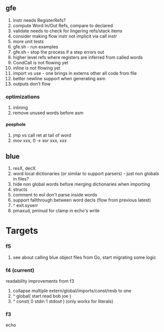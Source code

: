 ## gfe

1. Instr needs RegisterRefs?
1. compute Word In/Out Refs, compare to declared
1. validate needs to check for lingering refs/stack items
1. consider making flow instr not implicit via call instr
1. more unit tests
1. gfe.sh - run examples
1. gfe.sh - stop the process if a step errors out
1. higher level refs where registers are inferred from called words
1. CondCall is not flowing yet
1. inline is not flowing yet
1. import vs use - one brings in externs other all code from file
1. better newline support when generating asm
1. outputs don't flow

### optimizations

1. inlining
1. remove unused words before asm

#### peephole

1. jmp vs call ret at tail of word
1. mov xxx, 0 -> xor xxx, xxx

## blue

1. resX, decX
1. word local dictionaries (or similar to support parsers) - just non globals in files?
1. hide non global words before merging dictionaries when importing
1. structs
1. comment to eol don't parse inside words
1. support fallthrough between word decls (flow from previous latest)
1. ^ exit.syserr
1. pmaxud, pminud for clamp in echo's write

# Targets

### f5

1. see about calling blue object files from Go, start migrating some logic

### f4 (current)

readability improvements from f3

1. collapse multiple extern/global/imports/const/resb to one 
1. ^ global( start read bob joe )
1. ^ const( 0 stdin 1 stdout ) (only works for literals)

### f3

echo
